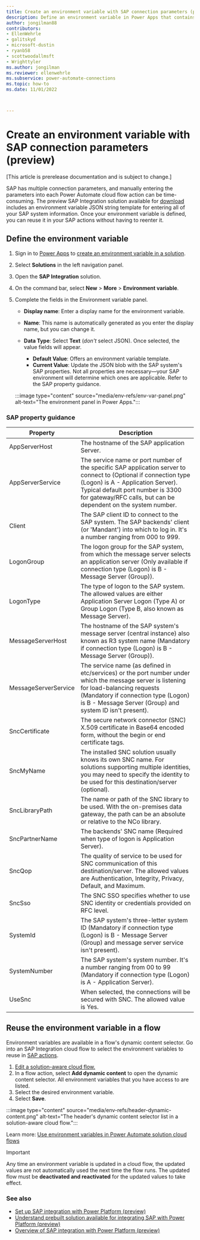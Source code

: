 ```yaml
---
title: Create an environment variable with SAP connection parameters (preview)
description: Define an environment variable in Power Apps that contains all of your SAP system information, then reuse it in your SAP flow actions
author: jongilman88
contributors:
- EllenWehrle
- galitskyd
- microsoft-dustin
- ryanb58
- scottwoodallmsft
- Wrighttyler
ms.author: jongilman
ms.reviewer: ellenwehrle
ms.subservice: power-automate-connections
ms.topic: how-to
ms.date: 11/01/2022



--- 
```

# Create an environment variable with SAP connection parameters (preview)

[This article is prerelease documentation and is subject to change.]

SAP has multiple connection parameters, and manually entering the parameters into each Power Automate cloud flow action can be time-consuming. The preview SAP Integration solution available for [download](https://github.com/jongilman88/PowerPlatformSAPIntegration) includes an environment variable JSON string template for entering all of your SAP system information. Once your environment variable is defined, you can reuse it in your SAP actions without having to reenter it.

## Define the environment variable

1. Sign in to [Power Apps](https://make.powerapps.com) to [create an environment variable in a solution](/power-apps/maker/data-platform/environmentvariables#create-an-environment-variable-in-a-solution).

1. Select **Solutions** in the left navigation panel.

1. Open the **SAP Integration** solution.

1. On the command bar, select **New** > **More** > **Environment variable**.

1. Complete the fields in the Environment variable panel.

    - **Display name**: Enter a display name for the environment variable.
    - **Name**: This name is automatically generated as you enter the display name, but you can change it.
    - **Data Type**: Select **Text** (_don't_ select JSON). Once selected, the value fields will appear.

        - **Default Value**: Offers an environment variable template.
        - **Current Value**: Update the JSON blob with the SAP system's SAP properties. Not all properties are necessary—your SAP environment will determine which ones are applicable. Refer to the SAP property guidance.

   :::image type="content" source="media/env-refs/env-var-panel.png" alt-text="The environment panel in Power Apps.":::

### SAP property guidance

| Property  |Description |
|-|-|
| AppServerHost        | The hostname of the SAP application Server. |
| AppServerService     | The service name or port number of the specific SAP application server to connect to (Optional if connection type (Logon) is A - Application Server). Typical default port number is 3300 for gateway/RFC calls, but can be dependent on the system number.|
| Client  | The SAP client ID to connect to the SAP system. The SAP backends' client (or 'Mandant') into which to log in. It's a number ranging from 000 to 999. |
| LogonGroup  | The logon group for the SAP system, from which the message server selects an application server (Only available if connection type (Logon) is B - Message Server (Group)). |
| LogonType   | The type of logon to the SAP system. The allowed values are either Application Server Logon (Type A) or Group Logon (Type B, also known as Message Server).|
| MessageServerHost  | The hostname of the SAP system's message server (central instance) also known as R3 system name (Mandatory if connection type (Logon) is B - Message Server (Group)).  |
| MessageServerService | The service name (as defined in etc/services) or the port number under which the message server is listening for load-balancing requests (Mandatory if connection type (Logon) is B - Message Server (Group) and system ID isn't present). |
| SncCertificate  | The secure network connector (SNC) X.509 certificate in Base64 encoded form, without the begin or end certificate tags. |
| SncMyName  | The installed SNC solution usually knows its own SNC name. For solutions supporting multiple identities, you may need to specify the identity to be used for this destination/server (optional). |
| SncLibraryPath  | The name or path of the SNC library to be used. With the on-premises data gateway, the path can be an absolute or relative to the NCo library.  |
| SncPartnerName  | The backends' SNC name (Required when type of logon is Application Server). |
| SncQop | The quality of service to be used for SNC communication of this destination/server. The allowed values are Authentication, Integrity, Privacy, Default, and Maximum. |
| SncSso  | The SNC SSO specifies whether to use SNC identity or credentials provided on RFC level.  |
| SystemId  | The SAP system's three-letter system ID (Mandatory if connection type (Logon) is B - Message Server (Group) and message server service isn't present).  |
| SystemNumber  | The SAP system's system number. It's a number ranging from 00 to 99 (Mandatory if connection type (Logon) is A - Application Server).   |
| UseSnc | When selected, the connections will be secured with SNC. The allowed value is Yes.|

## Reuse the environment variable in a flow

Environment variables are available in a flow's dynamic content selector. Go into an SAP Integration cloud flow to select the environment variables to reuse in [SAP actions](/connectors/sap/#actions).

1. [Edit a solution-aware cloud flow.](/power-automate/edit-solution-aware-flow)
1. In a flow action, select **Add dynamic content** to open the dynamic content selector. All environment variables that you have access to are listed.
1. Select the desired environment variable.
1. Select **Save**.

 :::image type="content" source="media/env-refs/header-dynamic-content.png" alt-text="The header's dynamic content selector list in a solution-aware cloud flow.":::

Learn more: [Use environment variables in Power Automate solution cloud flows](/power-apps/maker/data-platform/environmentvariables#use-environment-variables-in-power-automate-solution-cloud-flows)

> [!IMPORTANT]
>
> Any time an environment variable is updated in a cloud flow, the updated values are not automatically used the next time the flow runs. The updated flow must be **deactivated and reactivated** for the updated values to take effect.

### See also

- [Set up SAP integration with Power Platform (preview)](set-up-prepare.md)
- [Understand prebuilt solution available for integrating SAP with Power Platform (preview)](solutions.md)
- [Overview of SAP integration with Power Platform (preview)](overview.md)
